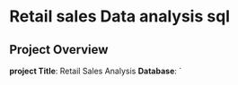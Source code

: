 # Retail sales Data analysis sql

## Project Overview

**project Title**: Retail Sales Analysis
**Database**: `
